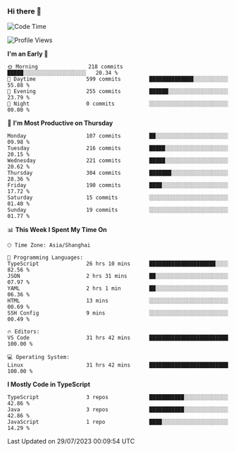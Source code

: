 ### Hi there 👋

<!--
**waynelwz/waynelwz** is a ✨ _special_ ✨ repository because its `README.md` (this file) appears on your GitHub profile.

Here are some ideas to get you started:

- 🔭 I’m currently working on ...
- 🌱 I’m currently learning ...
- 👯 I’m looking to collaborate on ...
- 🤔 I’m looking for help with ...
- 💬 Ask me about ...
- 📫 How to reach me: ...
- 😄 Pronouns: ...
- ⚡ Fun fact: ...
-->

<!--START_SECTION:waka-->
![Code Time](http://img.shields.io/badge/Code%20Time-1%2C694%20hrs%204%20mins-blue)

![Profile Views](http://img.shields.io/badge/Profile%20Views-0-blue)

**I'm an Early 🐤** 

```text
🌞 Morning                218 commits         █████░░░░░░░░░░░░░░░░░░░░   20.34 % 
🌆 Daytime                599 commits         ██████████████░░░░░░░░░░░   55.88 % 
🌃 Evening                255 commits         ██████░░░░░░░░░░░░░░░░░░░   23.79 % 
🌙 Night                  0 commits           ░░░░░░░░░░░░░░░░░░░░░░░░░   00.00 % 
```
📅 **I'm Most Productive on Thursday** 

```text
Monday                   107 commits         ██░░░░░░░░░░░░░░░░░░░░░░░   09.98 % 
Tuesday                  216 commits         █████░░░░░░░░░░░░░░░░░░░░   20.15 % 
Wednesday                221 commits         █████░░░░░░░░░░░░░░░░░░░░   20.62 % 
Thursday                 304 commits         ███████░░░░░░░░░░░░░░░░░░   28.36 % 
Friday                   190 commits         ████░░░░░░░░░░░░░░░░░░░░░   17.72 % 
Saturday                 15 commits          ░░░░░░░░░░░░░░░░░░░░░░░░░   01.40 % 
Sunday                   19 commits          ░░░░░░░░░░░░░░░░░░░░░░░░░   01.77 % 
```


📊 **This Week I Spent My Time On** 

```text
🕑︎ Time Zone: Asia/Shanghai

💬 Programming Languages: 
TypeScript               26 hrs 10 mins      █████████████████████░░░░   82.56 % 
JSON                     2 hrs 31 mins       ██░░░░░░░░░░░░░░░░░░░░░░░   07.97 % 
YAML                     2 hrs 1 min         ██░░░░░░░░░░░░░░░░░░░░░░░   06.36 % 
HTML                     13 mins             ░░░░░░░░░░░░░░░░░░░░░░░░░   00.69 % 
SSH Config               9 mins              ░░░░░░░░░░░░░░░░░░░░░░░░░   00.49 % 

🔥 Editors: 
VS Code                  31 hrs 42 mins      █████████████████████████   100.00 % 

💻 Operating System: 
Linux                    31 hrs 42 mins      █████████████████████████   100.00 % 
```

**I Mostly Code in TypeScript** 

```text
TypeScript               3 repos             ███████████░░░░░░░░░░░░░░   42.86 % 
Java                     3 repos             ███████████░░░░░░░░░░░░░░   42.86 % 
JavaScript               1 repo              ████░░░░░░░░░░░░░░░░░░░░░   14.29 % 
```




 Last Updated on 29/07/2023 00:09:54 UTC
<!--END_SECTION:waka-->
